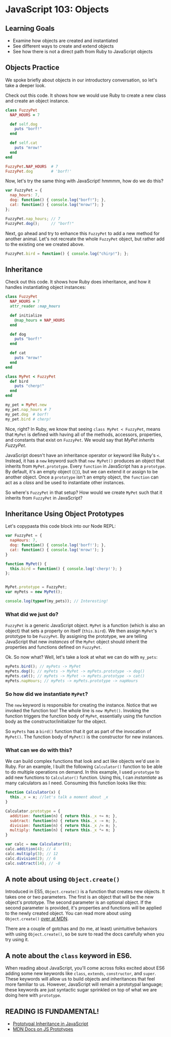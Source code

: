 # JavaScript 103: Objects
## Learning Goals
- Examine how objects are created and instantiated
- See different ways to create and extend objects
- See how there is not a direct path from Ruby to JavaScript objects


## Objects Practice
We spoke briefly about objects in our introductory conversation, so let's take a deeper look.

Check out this code. It shows how we would use Ruby to create a new class and create an object instance.
```ruby
class FuzzyPet
  NAP_HOURS = 7

  def self.dog
    puts "borf!"
  end

  def self.cat
    puts "mrow!"
  end
end

FuzzyPet.NAP_HOURS  # 7
FuzzyPet.dog        # 'borf!'
```

Now, let's try the same thing with JavaScript! hmmmm, how do we do this?

```javascript
var FuzzyPet = {
  nap_hours: 7,
  dog: function() { console.log("borf!"); },
  cat: function() { console.log("mrow!"); }
};

FuzzyPet.nap_hours; // 7
FuzzyPet.dog();     // "borf!"
```

Next, go ahead and try to enhance this `FuzzyPet` to add a new method for another animal. Let's not recreate the whole `FuzzyPet` object, but rather add to the existing one we created above.

```javascript
FuzzyPet.bird = function() { console.log("chirp!"); };
```

## Inheritance
Check out this code. It shows how Ruby does inheritance, and how it handles instantiating object instances:

```ruby
class FuzzyPet
  NAP_HOURS = 7
  attr_reader :nap_hours

  def initialize
    @nap_hours = NAP_HOURS
  end

  def dog
    puts "borf!"
  end

  def cat
    puts "mrow!"
  end
end

class MyPet < FuzzyPet
  def bird
    puts "cherp!"
  end
end

my_pet = MyPet.new
my_pet.nap_hours # 7
my_pet.dog  # borf!
my_pet.bird # cherp!
```

Nice, right? In Ruby, we know that seeing `class MyPet < FuzzyPet`, means that `MyPet` is defined with having all of the methods, accessors, properties, and constants that exist on `FuzzyPet`. We would say that _MyPet inherits FuzzyPet_.

JavaScript doesn't have an inheritance operator or keyword like Ruby's `<`. Instead, it has a `new` keyword such that `new MyPet()` produces an object that inherits from `MyPet.prototype`. Every `function` in JavaScript has a `prototype`. By default, it's an empty object (`{}`), but we can extend it or assign to be another object. Once a `prototype` isn't an empty object, the `function` can act as a _class_ and be used to instantiate other instances.

So where's `FuzzyPet` in that setup? How would we create `MyPet` such that it inherits from `FuzzyPet` in JavaScript?

## Inheritance Using Object Prototypes
Let's copypasta this code block into our Node REPL:

```javascript
var FuzzyPet = {
  napHours: 7,
  dog: function() { console.log('borf!'); },
  cat: function() { console.log('mrow!'); }
}

function MyPet() {
  this.bird = function() { console.log('cherp!'); }
};


MyPet.prototype = FuzzyPet;
var myPets = new MyPet();

console.log(typeof(my_pets)); // Interesting!
```

### What did we just do?
`FuzzyPet` is a generic JavaScript object. `MyPet` is a function (which is also an object) that sets a property on itself (`this.bird`). We then assign `MyPet`'s prototype to be `FuzzyPet`. By assigning the prototype, we are telling JavaScript that new _instances_ of the `MyPet` object should inherit the properties and functions defined on `FuzzyPet`.

Ok. So now what? Well, let's take a look at what we can do with `my_pets`:

```javascript
myPets.bird(); // myPets -> MyPet
myPets.dog(); // myPets -> MyPet -> myPets.prototype -> dog()
myPets.cat(); // myPets -> MyPet -> myPets.prototype -> cat()
myPets.napHours; // myPets -> myPets.prototype -> napHours
```

### So how did we instantiate `MyPet`?
The `new` keyword is responsible for creating the instance. Notice that we invoked the function too! The whole line is `new MyPet()`. Invoking the function triggers the function body of `MyPet`, essentially using the function body as the constructor/initializer for the object.

So `myPets` has a `bird()` function that it got as part of the invocation of `MyPet()`. The function body of `MyPet()` is the constructor for new instances.

### What can we do with this?
We can build complex functions that look and act like objects we'd use in Ruby. For an example, I built the following `Calculator()` function to be able to do multiple operations on demand. In this example, I used `prototype` to add new functions to `Calculator()` function. Using this, I can _instantiate_ as many calculators as I need. Consuming this function looks like this:

```javascript
function Calculator(x) {
  this._x = x; //let's talk a moment about _x
}

Calculator.prototype = {
  addition: function(n) { return this._x += n; },
  subtract: function(n) { return this._x -= n; },
  division: function(n) { return this._x /= n; },
  multiply: function(n) { return this._x *= n; }
}

var calc = new Calculator(0);
calc.addition(4); // 4
calc.multiply(3); // 12
calc.division(2); // 6
calc.subtract(14); // -8
```

## A note about using `Object.create()`
Introduced in ES5, `Object.create()` is a function that creates new objects. It takes one or two parameters. The first is an object that will be the new object's prototype. The second parameter is an optional object. If the second parameter is provided, it's properties and functions will be applied to the newly created object. You can read more about using `Object.create()` [over at MDN](https://developer.mozilla.org/en-US/docs/Web/JavaScript/Reference/Global_Objects/Object/create).

There are a couple of gotchas and (to me, at least) unintuitive behaviors with using `Object.create()`, so be sure to read the docs carefully when you try using it.

## A note about the `class` keyword in ES6.
When reading about JavaScript, you'll come across folks excited about ES6 adding some new keywords like `class`, `extends`, `constructor`, and `super`. These keywords will allow us to build objects and inheritances that feel more familiar to us. However, JavaScript will remain a prototypal language; these keywords are just syntactic sugar sprinkled on top of what we are doing here with `prototype`.

## READING IS FUNDAMENTAL!
- [Prototypal Inheritance in JavaScript](http://javascript.crockford.com/prototypal.html)
- [MDN Docs on JS Prototypes](https://developer.mozilla.org/en-US/docs/Web/JavaScript/Inheritance_and_the_prototype_chain)
